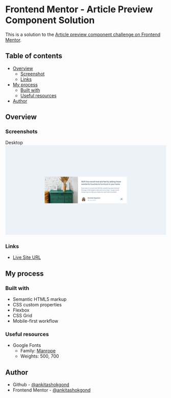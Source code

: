 # Frontend Mentor - Article Preview Component Solution

This is a solution to the [Article preview component challenge on Frontend Mentor](https://www.frontendmentor.io/challenges/article-preview-component-dYBN_pYFT).

## Table of contents

- [Overview](#overview)
  - [Screenshot](#screenshot)
  - [Links](#links)
- [My process](#my-process)
  - [Built with](#built-with)
  - [Useful resources](#useful-resources)
- [Author](#author)

## Overview

### Screenshots

Desktop
![](static/images/screenshots/desktop.png)

### Links

- [Live Site URL](https://ankitashokgond.github.io/frontendmentor-lp/paths/third/article-preview-component/)

## My process

### Built with

- Semantic HTML5 markup
- CSS custom properties
- Flexbox
- CSS Grid
- Mobile-first workflow

### Useful resources

- Google Fonts
  - Family: [Manrope](https://fonts.google.com/specimen/Manrope)
  - Weights: 500, 700

## Author

- Github - [@ankitashokgond](https://github.com/ankitashokgond)
- Frontend Mentor - [@ankitashokgond](https://www.frontendmentor.io/profile/ankitashokgond)